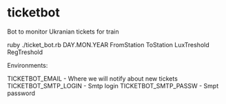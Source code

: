 # ticketbot
Bot to monitor Ukranian tickets for train

ruby ./ticket_bot.rb DAY.MON.YEAR FromStation ToStation LuxTreshold RegTreshold


Environments:

TICKETBOT_EMAIL - Where we will notify about new tickets
TICKETBOT_SMTP_LOGIN - Smtp login
TICKETBOT_SMTP_PASSW - Smpt password
